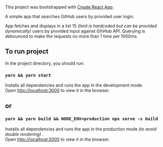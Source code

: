 This project was bootstrapped with [Create React App](https://github.com/facebook/create-react-app).

A simple app that searches GitHub users by provided user login.

App fetches and displays in a list 15 _(limit is hardcoded but can be provided dynamically)_ users by provided input against GihHub API. Querying is debounced to make the requests no more than 1 time per 1000ms.

## To run project

In the project directory, you should run:

### `yarn && yarn start`

Installs all dependencies and runs the app in the development mode.<br />
Open [http://localhost:3000](http://localhost:3000) to view it in the browser.

## or

### `yarn && yarn build && NODE_ENV=production npx serve -s build`

Installs all dependencies and runs the app in the production mode _(to avoid double rendering)_ .<br />
Open [http://localhost:5000](http://localhost:5000) to view it in the browser.
